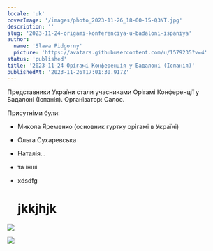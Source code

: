 ```yaml
---
locale: 'uk'
coverImage: '/images/photo_2023-11-26_18-00-15-Q3NT.jpg'
description: ''
slug: '2023-11-24-origami-konferenciya-u-badaloni-ispaniya'
author:
  name: 'Slawa Pidgorny'
  picture: 'https://avatars.githubusercontent.com/u/1579235?v=4'
status: 'published'
title: '2023-11-24 Орігамі Конференція у Бадалоні (Іспанія)'
publishedAt: '2023-11-26T17:01:30.917Z'
---
```


Представники України стали учасниками Орігамі Конференції у Бадалоні (Іспанія). Організатор: Салос.

Присутніми були:

- Микола Яременко (основник гуртку орігамі в Україні)
- Ольга Сухаревська
- Наталія...
- та інші
- xdsdfg

  # jkkjhjk

![](/images/photo_2023-11-26_18-00-15-Q3NT.jpg)

![](/images/photo_2023-11-26_18-00-41-A2Mz.jpg)